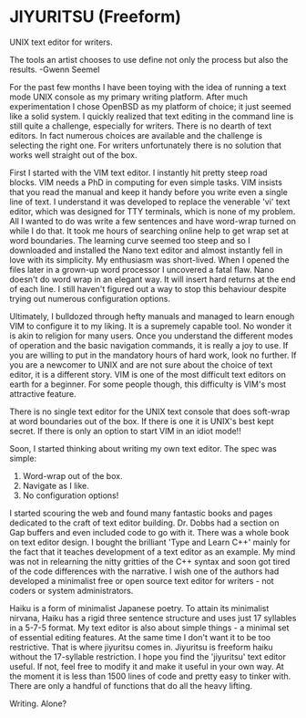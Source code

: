 # JIYURITSU (Freeform)
UNIX text editor for writers.

The tools an artist chooses to use define not only the process but also the results.
-Gwenn Seemel

For the past few months I have been toying with the idea of running a text mode UNIX console as my primary writing platform. After much experimentation I chose OpenBSD as my platform of choice; it just seemed like a solid system. I quickly realized that text editing in the command line is still quite a challenge, especially for writers. There is no dearth of text editors. In fact numerous choices are available and the challenge is selecting the right one. For writers unfortunately there is no solution that works well straight out of the box.

First I started with the VIM text editor. I instantly hit pretty steep road blocks. VIM needs a PhD in computing for even simple tasks. VIM insists that you read the manual and keep it handy before you write even a single line of text. I understand it was developed to replace the venerable 'vi' text editor, which was designed for TTY terminals, which is none of my problem. All I wanted to do was write a few sentences and have word-wrap turned on while I do that. It took me hours of searching online help to get wrap set at word boundaries. The learning curve seemed too steep and so I downloaded and installed the Nano text editor and almost instantly fell in love with its simplicity. My enthusiasm was short-lived. When I opened the files later in a grown-up word processor I uncovered a fatal flaw. Nano doesn't do word wrap in an elegant way. It will insert hard returns at the end of each line. I still haven't figured out a way to stop this behaviour despite trying out numerous configuration options.

Ultimately, I bulldozed through hefty manuals and managed to learn enough VIM to configure it to my liking. It is a supremely capable tool. No wonder it is akin to religion for many users. Once you understand the different modes of operation and the basic navigation commands, it is really a joy to use. If you are willing to put in the mandatory hours of hard work, look no further. If you are a newcomer to UNIX and are not sure about the choice of text editor, it is a different story. VIM is one of the most difficult text editors on earth for a beginner. For some people though, this difficulty is VIM's most attractive feature.

There is no single text editor for the UNIX text console that does soft-wrap at word boundaries out of the box. If there is one it is UNIX's best kept secret. If there is only an option to start VIM in an idiot mode!!

Soon, I started thinking about writing my own text editor. The spec was simple:

1. Word-wrap out of the box.
2. Navigate as I like.
3. No configuration options!

I started scouring the web and found many fantastic books and pages dedicated to the craft of text editor building. Dr. Dobbs had a section on Gap buffers and even included code to go with it. There was a whole book on text editor design. I bought the brilliant 'Type and Learn C++' mainly for the fact that it teaches development of a text editor as an example. My mind was not in relearning the nitty gritties of the C++ syntax and soon got tired of the code differences with the narrative. I wish one of the authors had developed a minimalist free or open source text editor for writers - not coders or system administrators.

Haiku is a form of minimalist Japanese poetry. To attain its minimalist nirvana, Haiku has a rigid three sentence structure and uses just 17 syllables in a 5-7-5 format. My text editor is also about simple things - a minimal set of essential editing features. At the same time I don't want it to be too restrictive. That is where jiyuritsu comes in. Jiyuritsu is freeform haiku without the 17-syllable restriction. I hope you find the 'jiyuritsu' text editor useful. If not, feel free to modify it and make it useful in your own way. At the moment it is less than 1500 lines of code and pretty easy to tinker with. There are only a handful of functions that do all the heavy lifting.

Writing. Alone?
